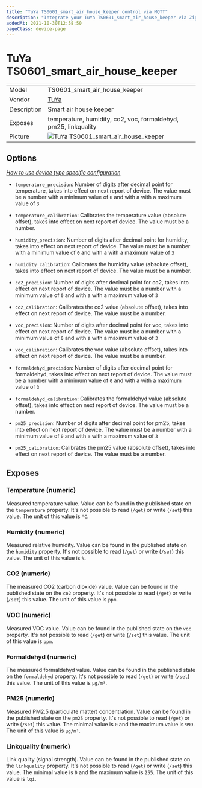 ```yaml
---
title: "TuYa TS0601_smart_air_house_keeper control via MQTT"
description: "Integrate your TuYa TS0601_smart_air_house_keeper via Zigbee2MQTT with whatever smart home infrastructure you are using without the vendor's bridge or gateway."
addedAt: 2021-10-30T12:58:50
pageClass: device-page
---
```


<!-- !!!! -->
<!-- ATTENTION: This file is auto-generated through docgen! -->
<!-- You can only edit the "Notes"-Section between the two comment lines "Notes BEGIN" and "Notes END". -->
<!-- Do not use h1 or h2 heading within "## Notes"-Section. -->
<!-- !!!! -->

# TuYa TS0601_smart_air_house_keeper

|     |     |
|-----|-----|
| Model | TS0601_smart_air_house_keeper  |
| Vendor  | [TuYa](/supported-devices/#v=TuYa)  |
| Description | Smart air house keeper |
| Exposes | temperature, humidity, co2, voc, formaldehyd, pm25, linkquality |
| Picture | ![TuYa TS0601_smart_air_house_keeper](https://www.zigbee2mqtt.io/images/devices/TS0601_smart_air_house_keeper.jpg) |


<!-- Notes BEGIN: You can edit here. Add "## Notes" headline if not already present. -->


<!-- Notes END: Do not edit below this line -->



## Options
*[How to use device type specific configuration](../guide/configuration/devices-groups.md#specific-device-options)*

* `temperature_precision`: Number of digits after decimal point for temperature, takes into effect on next report of device. The value must be a number with a minimum value of `0` and with a with a maximum value of `3`

* `temperature_calibration`: Calibrates the temperature value (absolute offset), takes into effect on next report of device. The value must be a number.

* `humidity_precision`: Number of digits after decimal point for humidity, takes into effect on next report of device. The value must be a number with a minimum value of `0` and with a with a maximum value of `3`

* `humidity_calibration`: Calibrates the humidity value (absolute offset), takes into effect on next report of device. The value must be a number.

* `co2_precision`: Number of digits after decimal point for co2, takes into effect on next report of device. The value must be a number with a minimum value of `0` and with a with a maximum value of `3`

* `co2_calibration`: Calibrates the co2 value (absolute offset), takes into effect on next report of device. The value must be a number.

* `voc_precision`: Number of digits after decimal point for voc, takes into effect on next report of device. The value must be a number with a minimum value of `0` and with a with a maximum value of `3`

* `voc_calibration`: Calibrates the voc value (absolute offset), takes into effect on next report of device. The value must be a number.

* `formaldehyd_precision`: Number of digits after decimal point for formaldehyd, takes into effect on next report of device. The value must be a number with a minimum value of `0` and with a with a maximum value of `3`

* `formaldehyd_calibration`: Calibrates the formaldehyd value (absolute offset), takes into effect on next report of device. The value must be a number.

* `pm25_precision`: Number of digits after decimal point for pm25, takes into effect on next report of device. The value must be a number with a minimum value of `0` and with a with a maximum value of `3`

* `pm25_calibration`: Calibrates the pm25 value (absolute offset), takes into effect on next report of device. The value must be a number.


## Exposes

### Temperature (numeric)
Measured temperature value.
Value can be found in the published state on the `temperature` property.
It's not possible to read (`/get`) or write (`/set`) this value.
The unit of this value is `°C`.

### Humidity (numeric)
Measured relative humidity.
Value can be found in the published state on the `humidity` property.
It's not possible to read (`/get`) or write (`/set`) this value.
The unit of this value is `%`.

### CO2 (numeric)
The measured CO2 (carbon dioxide) value.
Value can be found in the published state on the `co2` property.
It's not possible to read (`/get`) or write (`/set`) this value.
The unit of this value is `ppm`.

### VOC (numeric)
Measured VOC value.
Value can be found in the published state on the `voc` property.
It's not possible to read (`/get`) or write (`/set`) this value.
The unit of this value is `ppm`.

### Formaldehyd (numeric)
The measured formaldehyd value.
Value can be found in the published state on the `formaldehyd` property.
It's not possible to read (`/get`) or write (`/set`) this value.
The unit of this value is `µg/m³`.

### PM25 (numeric)
Measured PM2.5 (particulate matter) concentration.
Value can be found in the published state on the `pm25` property.
It's not possible to read (`/get`) or write (`/set`) this value.
The minimal value is `0` and the maximum value is `999`.
The unit of this value is `µg/m³`.

### Linkquality (numeric)
Link quality (signal strength).
Value can be found in the published state on the `linkquality` property.
It's not possible to read (`/get`) or write (`/set`) this value.
The minimal value is `0` and the maximum value is `255`.
The unit of this value is `lqi`.

